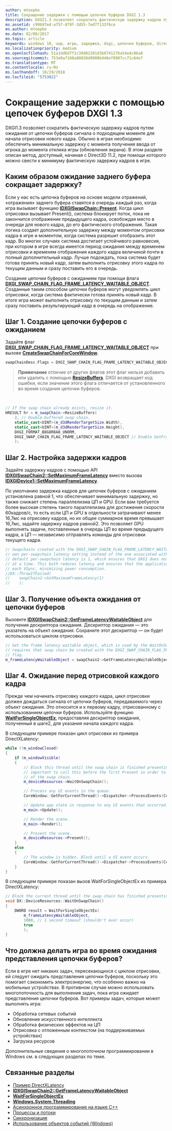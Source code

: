 ```yaml
---
author: mtoepke
title: Сокращение задержки с помощью цепочек буферов DXGI 1.3
description: DXGI1.3 позволяет сократить фактическую задержку кадров путем ожидания от цепочки буферов сигнала о подходящем моменте для начала отрисовки нового кадра.
ms.assetid: c99b97ed-a757-879f-3d55-7ed77133f6ce
ms.author: mtoepke
ms.date: 02/08/2017
ms.topic: article
keywords: windows 10, uwp, игры, задержка, dxgi, цепочки буферов, directx
ms.localizationpriority: medium
ms.openlocfilehash: 51a1dd6d7f1c39d82201d3b9741276a54e4c06a8
ms.sourcegitcommit: 753e0a7160a88830d9908b446ef0907cc71c64e7
ms.translationtype: MT
ms.contentlocale: ru-RU
ms.lasthandoff: 10/29/2018
ms.locfileid: "5753022"
---
```

# <a name="reduce-latency-with-dxgi-13-swap-chains"></a>Сокращение задержки с помощью цепочек буферов DXGI 1.3



DXGI1.3 позволяет сократить фактическую задержку кадров путем ожидания от цепочки буферов сигнала о подходящем моменте для начала отрисовки нового кадра. Обычно в играх необходимо обеспечить минимальную задержку с момента получения ввода от игрока до момента отклика игры (обновления экрана). В этом разделе описан метод, доступный, начиная с Direct3D 11.2, при помощи которого можно свести к минимуму фактическую задержку кадров в игре.

## <a name="how-does-waiting-on-the-back-buffer-reduce-latency"></a>Каким образом ожидание заднего буфера сокращает задержку?


Если у нас есть цепочка буферов на основе модели отражений, «отражения» заднего буфера ставятся в очередь каждый раз, когда игра вызывает функцию [**IDXGISwapChain::Present**](https://msdn.microsoft.com/library/windows/desktop/bb174576). Когда цикл отрисовки вызывает Present(), система блокирует поток, пока не закончится отображение предыдущего кадра, освобождая место в очереди для нового кадра, до его фактического отображения. Такая логика создает дополнительную задержку между моментом отрисовки кадра в игре и моментом, когда система разрешит отобразить этот кадр. Во многих случаях система достигает устойчивого равновесия, при котором в игре всегда имеется период ожидания между временем отрисовки и временем отображения каждого кадра величиной почти в полный дополнительный кадр. Лучше подождать, пока система будет готова принять новый кадр, затем выполнить отрисовку этого кадра по текущим данным и сразу поставить его в очередь.

Создание цепочки буферов с ожиданием при помощи флага [**DXGI\_SWAP\_CHAIN\_FLAG\_FRAME\_LATENCY\_WAITABLE\_OBJECT**](https://msdn.microsoft.com/library/windows/desktop/bb173076). Созданные таким способом цепочки буферов могут уведомлять цикл отрисовки, когда система фактически готова принять новый кадр. В итоге игра может выполнить отрисовку по текущим данным и затем сразу поставить результирующий кадр в очередь на отображение.

## <a name="step-1-create-a-waitable-swap-chain"></a>Шаг 1. Создание цепочки буферов с ожиданием


Задайте флаг [**DXGI\_SWAP\_CHAIN\_FLAG\_FRAME\_LATENCY\_WAITABLE\_OBJECT**](https://msdn.microsoft.com/library/windows/desktop/bb173076) при вызове [**CreateSwapChainForCoreWindow**](https://msdn.microsoft.com/library/windows/desktop/hh404559).

```cpp
swapChainDesc.Flags = DXGI_SWAP_CHAIN_FLAG_FRAME_LATENCY_WAITABLE_OBJECT; // Enable GetFrameLatencyWaitableObject().
```

> **Примечание**  отличие от других флагов этот флаг нельзя добавить или удалить с помощью [**ResizeBuffers**](https://msdn.microsoft.com/library/windows/desktop/bb174577). DXGI возвращает код ошибки, если значение этого флага отличается от установленного во время создания цепочки буферов.

 

```cpp
// If the swap chain already exists, resize it.
HRESULT hr = m_swapChain->ResizeBuffers(
    2, // Double-buffered swap chain.
    static_cast<UINT>(m_d3dRenderTargetSize.Width),
    static_cast<UINT>(m_d3dRenderTargetSize.Height),
    DXGI_FORMAT_B8G8R8A8_UNORM,
    DXGI_SWAP_CHAIN_FLAG_FRAME_LATENCY_WAITABLE_OBJECT // Enable GetFrameLatencyWaitableObject().
    );
```

## <a name="step-2-set-the-frame-latency"></a>Шаг 2. Настройка задержки кадров


Задайте задержку кадров с помощью API [**IDXGISwapChain2::SetMaximumFrameLatency**](https://msdn.microsoft.com/library/windows/desktop/dn268313) вместо вызова [**IDXGIDevice1::SetMaximumFrameLatency**](https://msdn.microsoft.com/library/windows/desktop/ff471334).

По умолчанию задержка кадров для цепочек буферов с ожиданием установлена равной 1, что обеспечивает минимальную задержку, но также снижает степень параллелизма ЦП и GPU. Если вам требуется более высокая степень такого параллелизма для достижения скорости 60кадров/с, то есть если ЦП и GPU в отдельности затрачивают менее 16,7мс на отрисовку кадров, но их общее суммарное время превышает 16,7мс, задайте задержку кадров равной2. Это позволяет GPU выполнять задачи, поставленные в очередь ЦП во время предыдущего кадра, а ЦП — независимо отправлять команды для отрисовки текущего кадра.

```cpp
// Swapchains created with the DXGI_SWAP_CHAIN_FLAG_FRAME_LATENCY_WAITABLE_OBJECT flag use their
// own per-swapchain latency setting instead of the one associated with the DXGI device. The
// default per-swapchain latency is 1, which ensures that DXGI does not queue more than one frame
// at a time. This both reduces latency and ensures that the application will only render after
// each VSync, minimizing power consumption.
//DX::ThrowIfFailed(
//    swapChain2->SetMaximumFrameLatency(1)
//    );
```

## <a name="step-3-get-the-waitable-object-from-the-swap-chain"></a>Шаг 3. Получение объекта ожидания от цепочки буферов


Вызовите [**IDXGISwapChain2::GetFrameLatencyWaitableObject**](https://msdn.microsoft.com/library/windows/desktop/dn268309) для получения дескриптора ожидания. Дескриптор ожидания — это указатель на объект ожидания. Сохраните этот дескриптор — он будет использоваться циклом отрисовки.

```cpp
// Get the frame latency waitable object, which is used by the WaitOnSwapChain method. This
// requires that swap chain be created with the DXGI_SWAP_CHAIN_FLAG_FRAME_LATENCY_WAITABLE_OBJECT
// flag.
m_frameLatencyWaitableObject = swapChain2->GetFrameLatencyWaitableObject();
```

## <a name="step-4-wait-before-rendering-each-frame"></a>Шаг 4. Ожидание перед отрисовкой каждого кадра


Прежде чем начинать отрисовку каждого кадра, цикл отрисовки должен дождаться сигнала от цепочки буферов, передаваемого через объект ожидания. Это относится и к первому кадру, отрисованному с использованием цепочки буферов. Используйте функцию [**WaitForSingleObjectEx**](https://msdn.microsoft.com/library/windows/desktop/ms687036), предоставляя дескриптор ожидания, полученный в шаге2, для указания начала каждого кадра.

В следующем примере показан цикл отрисовки из примера DirectXLatency:

```cpp
while (!m_windowClosed)
{
    if (m_windowVisible)
    {
        // Block this thread until the swap chain is finished presenting. Note that it is
        // important to call this before the first Present in order to minimize the latency
        // of the swap chain.
        m_deviceResources->WaitOnSwapChain();

        // Process any UI events in the queue.
        CoreWindow::GetForCurrentThread()->Dispatcher->ProcessEvents(CoreProcessEventsOption::ProcessAllIfPresent);

        // Update app state in response to any UI events that occurred.
        m_main->Update();

        // Render the scene.
        m_main->Render();

        // Present the scene.
        m_deviceResources->Present();
    }
    else
    {
        // The window is hidden. Block until a UI event occurs.
        CoreWindow::GetForCurrentThread()->Dispatcher->ProcessEvents(CoreProcessEventsOption::ProcessOneAndAllPending);
    }
}
```

В следующем примере показан вызов WaitForSingleObjectEx из примера DirectXLatency:

```cpp
// Block the current thread until the swap chain has finished presenting.
void DX::DeviceResources::WaitOnSwapChain()
{
    DWORD result = WaitForSingleObjectEx(
        m_frameLatencyWaitableObject,
        1000, // 1 second timeout (shouldn't ever occur)
        true
        );
}
```

## <a name="what-should-my-game-do-while-it-waits-for-the-swap-chain-to-present"></a>Что должна делать игра во время ожидания представления цепочки буферов?


Если в игре нет никаких задач, пересекающихся с циклом отрисовки, ей следует ожидать представления цепочки буферов, поскольку это помогает сэкономить электроэнергию, что особенно важно на мобильных устройствах. В противном случае можно использовать многопоточность для выполнения задач, пока игра ожидает представления цепочки буферов. Вот примеры задач, которые может выполнять игра:

-   Обработка сетевых событий
-   Обновление искусственного интеллекта
-   Обработка физических эффектов на ЦП
-   Отрисовка с отложенным контекстом (на поддерживаемых устройствах)
-   Загрузка ресурсов

Дополнительные сведения о многопоточном программировании в Windows см. в следующих разделах по теме.

## <a name="related-topics"></a>Связанные разделы


* [Пример DirectXLatency](http://go.microsoft.com/fwlink/p/?LinkID=317361)
* [**IDXGISwapChain2::GetFrameLatencyWaitableObject**](https://msdn.microsoft.com/library/windows/desktop/dn268309)
* [**WaitForSingleObjectEx**](https://msdn.microsoft.com/library/windows/desktop/ms687036)
* [**Windows.System.Threading**](https://msdn.microsoft.com/library/windows/apps/br229642)
* [Асинхронное программирование на языке C++](https://msdn.microsoft.com/library/windows/apps/mt187334)
* [Процессы и потоки](https://msdn.microsoft.com/library/windows/desktop/ms684841)
* [Синхронизация](https://msdn.microsoft.com/library/windows/desktop/ms686353)
* [Использование объектов событий (Windows)](https://msdn.microsoft.com/library/windows/desktop/ms686915)

 

 





